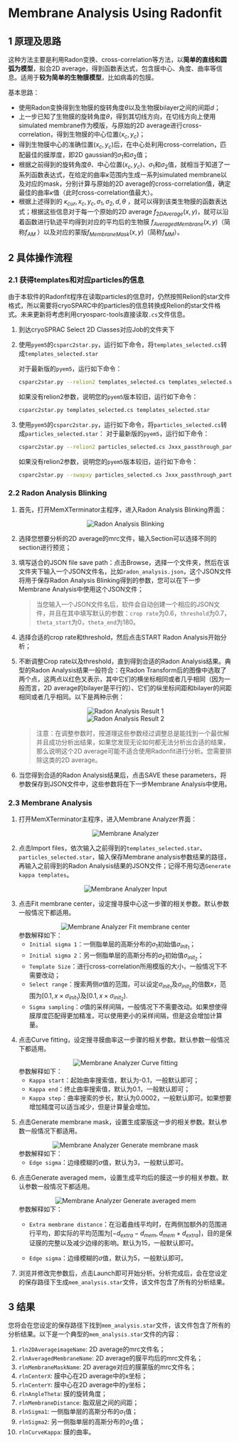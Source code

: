 # Membrane Analysis Using Radonfit

## 1 原理及思路

这种方法主要是利用Radon变换、cross-correlation等方法，以**简单的直线和圆弧为模型**，拟合2D average，得到函数表达式，包含膜中心、角度、曲率等信息。适用于**较为简单的生物膜模型**，比如病毒的包膜。

基本思路：

* 使用Radon变换得到生物膜的旋转角度$\theta$以及生物膜bilayer之间的间距$d$；
* 上一步已知了生物膜的旋转角度$\theta$，得到其切线方向，在切线方向上使用simulated membrane作为模版，与原始的2D average进行cross-correlation，得到生物膜的中心位置$(x_c, y_c)$；
* 得到生物膜中心的准确位置$(x_c, y_c)$后，在中心处利用cross-correlation，匹配最佳的膜厚度，即2D gaussian的$\sigma_1$和$\sigma_2$值；
* 根据之前得到的旋转角度$\theta$、中心位置$(x_c, y_c)$、$\sigma_1$和$\sigma_2$值，就相当于知道了一系列函数表达式，在给定的曲率$\kappa$范围内生成一系列simulated membrane以及对应的mask，分别计算与原始的2D average的cross-correlation值，确定最佳的曲率$\kappa$值（此时cross-correlation值最大）。
* 根据上述得到的 $\kappa_{cur}, x_c, y_c, \sigma_1, \sigma_2, d, \theta$ ，就可以得到该类生物膜的函数表达式；根据这些信息对于每一个原始的2D average $f_{2DAverage}(x,y)$，就可以沿着函数进行轨迹平均得到对应的平均后的生物膜 $f_{AveragedMembrane}(x,y)$（简称$f_{AM}$ ）以及对应的蒙版$f_{MembraneMask}(x,y)$（简称$f_{MM}）$。

## 2 具体操作流程

### 2.1 获得templates和对应particles的信息

由于本软件的Radonfit程序在读取particles的信息时，仍然按照Relion的star文件格式，所以需要将cryoSPARC中的particles的信息转换成Relion的star文件格式。未来更新将考虑利用cryosparc-tools直接读取`.cs`文件信息。

1. 到达cryoSPRAC Select 2D Classes对应Job的文件夹下

2. 使用`pyem5`的`csparc2star.py`，运行如下命令，将`templates_selected.cs`转成`templates_selected.star`

    对于最新版的`pyem5`，运行如下命令：

    ```bash
    csparc2star.py --relion2 templates_selected.cs templates_selected.star
    ```

    如果没有relion2参数，说明您的`pyem5`版本较旧，运行如下命令：

    ```bash
    csparc2star.py templates_selected.cs templates_selected.star
    ```

3. 使用`pyem5`的`csparc2star.py`，运行如下命令，将`particles_selected.cs`转成`particles_selected.star`：
    对于最新版的`pyem5`，运行如下命令：
    ```bash
    csparc2star.py --relion2 particles_selected.cs Jxxx_passthrough_particles_selected.cs particles_selected.star
    ```
    如果没有relion2参数，说明您的`pyem5`版本较旧，运行如下命令：
    ```bash
    csparc2star.py --swapxy particles_selected.cs Jxxx_passthrough_particles_selected.cs particles_selected.star
    ```

### 2.2 Radon Analysis Blinking

1. 首先，打开MemXTerminator主程序，进入Radon Analysis Blinking界面：
    <center><img src="../../../img/2_1-1.png" alt="Radon Analysis Blinking"></center>

2. 选择您想要分析的2D average的mrc文件，输入Section可以选择不同的section进行预览；

3. 填写适合的JSON file save path：点击Browse，选择一个文件夹，然后在该文件夹下输入一个JSON文件名，比如`radon_analysis.json`，这个JSON文件将用于保存Radon Analysis Blinking得到的参数，您可以在下一步Membrane Analysis中使用这个JSON文件；
    > 当您输入一个JSON文件名后，软件会自动创建一个相应的JSON文件，并且在其中填写默认的参数：`crop rate`为0.6，`threshold`为0.7，`theta_start`为0，`theta_end`为180。

3. 选择合适的crop rate和threshold，然后点击START Radon Analysis开始分析；


4. 不断调整Crop rate以及threshold，直到得到合适的Radon Analysis结果。典型的Radon Analysis结果一般符合：在Radon Transform后的图像中选取了两个点，这两点以红色叉表示，其中它们的横坐标相同或者几乎相同（因为一般而言，2D average的bilayer是平行的）、它们的纵坐标间距和bilayer的间距相同或者几乎相同。以下是两种示例：

    <center><img src="../../../img/2_1-2.png" alt="Radon Analysis Result 1"></center>

    <center><img src="../../../img/2_1-3.png" alt="Radon Analysis Result 2"></center>

    > 注意：在调整参数时，按道理这些参数经过调整总是能找到一个最优解并且成功分析出结果，如果您发现无论如何都无法分析出合适的结果，那么说明这个2D average可能不适合使用Radonfit进行分析。您需要排除这类的2D average。

5. 当您得到合适的Radon Analysis结果后，点击SAVE these parameters，将参数保存到JSON文件中，这些参数将在下一步Membrane Analysis中使用。

### 2.3 Membrane Analysis

1. 打开MemXTerminator主程序，进入Membrane Analyzer界面：
    <center><img src="../../../img/2_1-4.png" alt="Membrane Analyzer"></center>

2. 点击Import files，依次输入之前得到的`templates_selected.star`、`particles_selected.star`，输入保存Membrane analysis参数结果的路径，再输入之前得到的Radon Analysis结果的JSON文件；记得不用勾选`Generate kappa templates`。
    <center><img src="../../../img/2_1-5.png" alt="Membrane Analyzer Input"></center>
3. 点击Fit membrane center，设定搜寻膜中心这一步骤的相关参数。默认参数一般情况下都适用。
    <center><img src="../../../img/2_1-6.png" alt="Membrane Analyzer Fit membrane center"></center>
    参数解释如下：

    * `Initial sigma 1`：一侧脂单层的高斯分布的$\sigma_1$初始值$\sigma_{init_1}$；
    * `Initial sigma 2`：另一侧脂单层的高斯分布的$\sigma_2$初始值$\sigma_{init_2}$；
    * `Template Size`：进行cross-correlation所用模版的大小，一般情况下不需要改动；
    * `Select range`：搜索两侧$\sigma$值的范围，可以设定$\sigma_{init_1}$及$\sigma_{init_2}$的倍数$x$，范围为$[0.1, x \times \sigma_{init_1})$及$[0.1, x \times \sigma_{init_2})$.
    * `Sigma sampling`：$\sigma$值的采样间隔，一般情况下不需要改动。如果想使得膜厚度匹配得更加精准，可以使用更小的采样间隔，但是这会增加计算量。
4. 点击Curve fitting，设定搜寻膜曲率这一步骤的相关参数。默认参数一般情况下都适用。
    <center><img src="../../../img/2_1-7.png" alt="Membrane Analyzer Curve fitting"></center>
    参数解释如下：

    * `Kappa start`：起始曲率搜索值，默认为-0.1，一般默认即可；
    * `Kappa end`：终止曲率搜索值，默认为0.1，一般默认即可；
    * `Kappa step`：曲率搜索的步长，默认为0.0002，一般默认即可。如果想要增加精度可以适当减少，但是计算量会增加。
5. 点击Generate membrane mask，设置生成蒙版这一步的相关参数。默认参数一般情况下都适用。
    <center><img src="../../../img/2_1-8.png" alt="Membrane Analyzer Generate membrane mask"></center>
    参数解释如下：

    * `Edge sigma`：边缘模糊的$\sigma$值，默认为3，一般默认即可。

6. 点击Generate averaged mem，设置生成平均后的膜这一步的相关参数。默认参数一般情况下都适用。
    <center><img src="../../../img/2_1-9.png" alt="Membrane Analyzer Generate averaged mem"></center>
    参数解释如下：

    * `Extra membrane distance`：在沿着曲线平均时，在两侧加额外的范围进行平均，即实际的平均范围为$[-d_{extra}-d_{mem}, d_{mem}+d_{extra}]$，目的是保证膜的完整以及减少边缘的影响。默认为15，一般默认即可。

    * `Edge sigma`：边缘模糊的$\sigma$值，默认为5，一般默认即可。

7. 浏览并修改完参数后，点击Launch即可开始分析。分析完成后，会在您设定的保存路径下生成`mem_analysis.star`文件，该文件包含了所有的分析结果。

## 3 结果

您将会在您设定的保存路径下找到`mem_analysis.star`文件，该文件包含了所有的分析结果。以下是一个典型的`mem_analysis.star`文件的内容：

1. `rln2DAverageimageName`: 2D average的mrc文件名；
2. `rlnAveragedMembraneName`: 2D average的膜平均后的mrc文件名；
3. `rlnMembraneMaskName`: 2D average对应的膜蒙版的mrc文件名；
4. `rlnCenterX`: 膜中心在2D average中的x坐标；
5. `rlnCenterY`: 膜中心在2D average中的y坐标；
6. `rlnAngleTheta`: 膜的旋转角度；
7. `rlnMembraneDistance`: 脂双层之间的间距；
8. `rlnSigma1`: 一侧脂单层的高斯分布的$\sigma_1$值；
9. `rlnSigma2`: 另一侧脂单层的高斯分布的$\sigma_2$值；
10. `rlnCurveKappa`: 膜的曲率。

